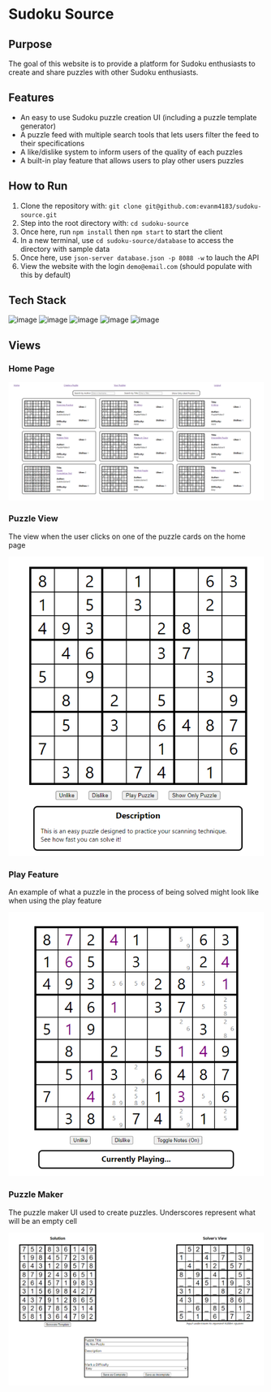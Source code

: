 # Sudoku Source


## Purpose

The goal of this website is to provide a platform for Sudoku enthusiasts to create and share puzzles with other Sudoku enthusiasts.

## Features

- An easy to use Sudoku puzzle creation UI (including a puzzle template generator)
- A puzzle feed with multiple search tools that lets users filter the feed to their specifications
- A like/dislike system to inform users of the quality of each puzzles
- A built-in play feature that allows users to play other users puzzles

## How to Run 
1. Clone the repository with: ```git clone git@github.com:evanm4183/sudoku-source.git```
2. Step into the root directory with: ```cd sudoku-source```
3. Once here, run ```npm install``` then ```npm start``` to start the client
4. In a new terminal, use ```cd sudoku-source/database``` to access the directory with sample data
5. Once here, use ```json-server database.json -p 8088 -w``` to lauch the API
6. View the website with the login ```demo@email.com``` (should populate with this by default)

## Tech Stack
![image](https://user-images.githubusercontent.com/105512866/185188785-fc47dae6-c2cd-4535-abbe-353af9b437ed.png)
![image](https://user-images.githubusercontent.com/105512866/185188820-bf82e80b-aacb-4116-91ad-60ecbe5f2b1b.png)
![image](https://user-images.githubusercontent.com/105512866/185188909-ce06871c-85a4-41cd-911a-84a8bccf90fe.png)
![image](https://user-images.githubusercontent.com/105512866/185188934-3ff35b70-48f0-4a68-bfb6-f392bcd8ec4a.png)
![image](https://user-images.githubusercontent.com/105512866/185188970-7f93ffb0-c5e2-468d-bd0f-e36dc65b47a8.png)

## Views

### Home Page
![Home Page](./photos/HomeFeed.png)

### Puzzle View
The view when the user clicks on one of the puzzle cards on the home page

![Puzzle View](./photos/PuzzleView.png)

### Play Feature
An example of what a puzzle in the process of being solved might look like when using the play feature

![Play Feature](./photos/PlayFeature.png)

### Puzzle Maker
The puzzle maker UI used to create puzzles. Underscores represent what will be an empty cell

![Puzzle Maker](./photos/PuzzleMaker.png)
